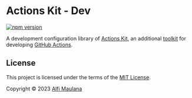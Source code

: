 # Actions Kit - Dev

[![npm version](https://img.shields.io/npm/v/@actions-kit/dev)](https://www.npmjs.com/package/@actions-kit/dev)

A development configuration library of [Actions Kit](https://github.com/threeal/actions-kit), an additional [toolkit](https://github.com/actions/toolkit) for developing [GitHub Actions](https://github.com/features/actions).

## License

This project is licensed under the terms of the [MIT License](./LICENSE).

Copyright © 2023 [Alfi Maulana](https://github.com/threeal)
